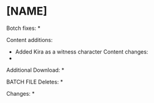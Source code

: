 # [NAME]

Botch fixes:
  * 
  
Content additions:
  * Added Kira as a witness character
Content changes:
  * 

Additional Download:
  * 
 
BATCH FILE
Deletes:
  * 
  
Changes:
  * 
 
